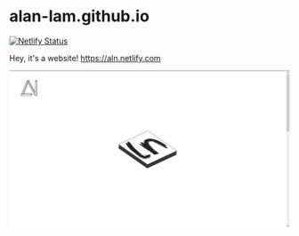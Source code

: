 # alan-lam.github.io

[![Netlify Status](https://api.netlify.com/api/v1/badges/5801c3c7-51cf-4d50-8e38-050a98bbd97d/deploy-status)](https://app.netlify.com/sites/alanlam/deploys)

Hey, it's a website!
https://aln.netlify.com

![](/pictures/home.png?raw=true)
